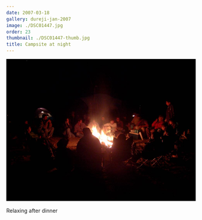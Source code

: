 ```yaml
---
date: 2007-03-18
gallery: dureji-jan-2007
image: ./DSC01447.jpg
order: 23
thumbnail: ./DSC01447-thumb.jpg
title: Campsite at night
---
```


![Campsite at night](./DSC01447.jpg)

Relaxing after dinner